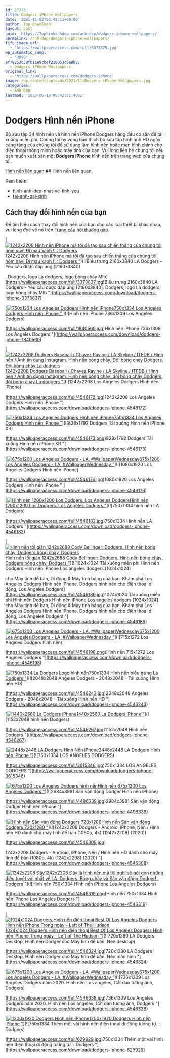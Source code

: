 ```yaml
---
id: 27273
title: Dodgers iPhone Wallpapers
date: '2021-11-02T03:42:11+00:00'
author: Top Download
layout: post
guid: 'https://Tophinhanhdep.com/anh-dep/dodgers-iphone-wallpapers/'
permalink: /anh-dep/dodgers-iphone-wallpapers/
fifu_image_url:
  - 'https://wallpaperaccess.com/full/3373875.jpg'
wp_automatic_camp:
  - '8098'
af79253c38fb11e9cbef210053c6a8b2:
  - Dodgers iPhone Wallpapers
original_link:
  - 'https://wallpaperaccess.com/dodgers-iphone'
image: /wp-content/uploads/2021/11/Dodgers-iPhone-Wallpapers.jpg
categories:
  - Ảnh Đẹp
lastmod: '2025-06-19T08:42:51.406Z'
---
```

# Dodgers Hình nền iPhone

Bộ sưu tập 34 hình nền và hình nền iPhone Dodgers hàng đầu có sẵn để tải xuống miễn phí. Chúng tôi hy vọng bạn thích bộ sưu tập hình ảnh HD ngày càng tăng của chúng tôi để sử dụng làm hình nền hoặc màn hình chính cho điện thoại thông minh hoặc máy tính của bạn. Vui lòng liên hệ chúng tôi nếu bạn muốn xuất bản một **Dodgers iPhone** hình nền trên trang web của chúng tôi.

[Hình nền liên quan ](#related) ## Hình nền liên quan.

   
 Xem thêm:

   
- [hinh-anh-dep-nhat-ve-tinh-yeu](https://tophinhanhdep.com/anh-tinh-yeu/hinh-anh-dep-nhat-ve-tinh-yeu/)
- [tai-anh-gai-xinh](https://tophinhanhdep.com/gai-xinh/tai-anh-gai-xinh/)

## Cách thay đổi hình nền của bạn

Để tìm hiểu cách thay đổi hình nền của bạn cho các loại thiết bị khác nhau, vui lòng đọc về nó trên [Trang câu hỏi thường gặp](https://tophinhanhdep.com/faq/).

  
[[![1242x2208 Hình nền iPhone mà tôi đã tạo sau chiến thắng của chúng tôi hôm nay!  Đi màu xanh !!  : Dodgers](https://wallpaperaccess.com/full/3373875.jpg)1242x2208 Hình nền iPhone mà tôi đã tạo sau chiến thắng của chúng tôi hôm nay! Đi màu xanh !! : Dodgers "](https://wallpaperaccess.com/download/dodgers-iphone-3373875)](![Biểu trưng 2160x3840 LA Dodgers - Yêu cầu được đáp ứng [2160x3840)

.  Dodgers, logo La dodgers, logo bóng chày Mlb](https://wallpaperaccess.com/full/3373837.jpg)Biểu trưng 2160x3840 LA Dodgers - Yêu cầu được đáp ứng \[2160x3840\]. Dodgers, logo La dodgers, logo bóng chày Mlb "](https://wallpaperaccess.com/download/dodgers-iphone-3373837)

[[![750x1334 Los Angeles Dodgers Hình nền iPhone](https://wallpaperaccess.com/full/4546169.png)750x1334 Los Angeles Dodgers Hình nền iPhone " ](https://wallpaperaccess.com/download/dodgers-iphone-4546169)](![Hình nền iPhone 736x1309 Los Angeles Dodgers)

(https://wallpaperaccess.com/full/1840560.jpg)Hình nền iPhone 736x1309 Los Angeles Dodgers "](https://wallpaperaccess.com/download/dodgers-iphone-1840560)

[[![1242x2208 Dodgers Baseball / Chavez Ravine / LA Skyline / ITFDB / Hình nền / Ảnh tín dụng Instagram.  Hình nền bóng chày, Đội bóng chày Dodgers, Đội bóng chày La dodgers](https://wallpaperaccess.com/full/4496695.png)1242x2208 Dodgers Baseball / Chavez Ravine / LA Skyline / ITFDB / Hình nền / Ảnh tín dụng Instagram. Hình nền bóng chày, đội bóng chày Dodgers, đội bóng chày La dodgers "](https://wallpaperaccess.com/download/dodgers-iphone-4496695)](![1242x2208 Los Angeles Dodgers Hình nền iPhone)

(https://wallpaperaccess.com/full/4546172.jpg)1242x2208 Los Angeles Dodgers Hình nền iPhone "](https://wallpaperaccess.com/download/dodgers-iphone-4546172)

[[![750x1334 Los Angeles Dodgers Hình nền iPhone](https://wallpaperaccess.com/full/1840587.png)750x1334 Los Angeles Dodgers Hình nền iPhone "](https://wallpaperaccess.com/download/dodgers-iphone-1840587)](![828x1792 Dodgers Tải xuống Hình nền iPhone XR)

(https://wallpaperaccess.com/full/4546173.png)828x1792 Dodgers Tải xuống Hình nền iPhone XR "](https://wallpaperaccess.com/download/dodgers-iphone-4546173)

[[![675x1200 Los Angeles Dodgers - LA.  #WallpaperWednesday](https://wallpaperaccess.com/full/1840594.jpg)675x1200 Los Angeles Dodgers - LA. #WallpaperWednesday "](https://wallpaperaccess.com/download/dodgers-iphone-1840594)](![1080x1920 Los Angeles Dodgers Hình nền iPhone)

(https://wallpaperaccess.com/full/4546176.jpg)1080x1920 Los Angeles Dodgers Hình nền iPhone " ](https://wallpaperaccess.com/download/dodgers-iphone-4546176)

[[![Hình nền 1200x1200 Los Dodgers.  Los Angeles Dodgers](https://wallpaperaccess.com/full/665075.jpg)Hình nền 1200x1200 Los Dodgers. Los Angeles Dodgers "](https://wallpaperaccess.com/download/dodgers-iphone-665075)](![750x1334 hình nền LA Dodgers)

(https://wallpaperaccess.com/full/4546182.jpg)750x1334 Hình nền LA Dodgers "](https://wallpaperaccess.com/download/dodgers-iphone-4546182)

[[![Hình nền tối giản 1242x2688 Cody Bellinger: Dodgers.  Hình nền bóng chày, Dodgers bóng chày, Dodgers](https://wallpaperaccess.com/full/2830020.jpg)Hình nền tối giản 1242x2688 Cody Bellinger: Dodgers. Hình nền bóng chày, Dodgers bóng chày, Dodgers "](https://wallpaperaccess.com/download/dodgers-iphone-2830020)](![1024x1024 Tải xuống miễn phí Hình nền Dodgers Hình nền iPhone Los angeles dodgers [1024x1024)

 cho Máy tính để bàn, Di động & Máy tính bảng của bạn.  Khám phá Los Angeles Dodgers Hình nền iPhone.  Dodgers hình nền cho điện thoại di động, Los Angeles Dodgers](https://wallpaperaccess.com/full/4546189.jpg)1024x1024 Tải xuống miễn phí Hình nền Dodgers Hình nền iPhone Los angeles dodgers \[1024x1024\] cho Máy tính để bàn, Di động &amp; Máy tính bảng của bạn. Khám phá Los Angeles Dodgers Hình nền iPhone. Dodgers hình nền cho điện thoại di động, Los Angeles Dodgers "](https://wallpaperaccess.com/download/dodgers-iphone-4546189)

[[![675x1200 Los Angeles Dodgers - LA.  #WallpaperWednesday](https://wallpaperaccess.com/full/3373871.jpg)675x1200 Los Angeles Dodgers - LA. #WallpaperWednesday "](https://wallpaperaccess.com/download/dodgers-iphone-3373871)](![715x1272 Los Angeles Dodgers hình nền)

(https://wallpaperaccess.com/full/4546198.png)Hình nền 715x1272 Los Angeles Dodgers "](https://wallpaperaccess.com/download/dodgers-iphone-4546198)

[[![750x1334 La Dodgers Logo hình nền](https://wallpaperaccess.com/full/4546229.png)750x1334 Hình nền biểu trưng La Dodgers "](https://wallpaperaccess.com/download/dodgers-iphone-4546229)](![2048x2048 Angeles Dodgers - 2048x2048 - Tải xuống Hình nền HD)

(https://wallpaperaccess.com/full/4546243.jpg)2048x2048 Angeles Dodgers - 2048x2048 - Tải xuống Hình nền HD "](https://wallpaperaccess.com/download/dodgers-iphone-4546243)

[[![1440x2560 La Dodgers iPhone](https://wallpaperaccess.com/full/4546250.jpg)1440x2560 La Dodgers iPhone "](https://wallpaperaccess.com/download/dodgers-iphone-4546250)](![1152x2048 hình nền Dodgers)

(https://wallpaperaccess.com/full/4546267.jpg)1152x2048 Hình nền Dodgers "](https://wallpaperaccess.com/download/dodgers-iphone-4546267)

[[![2448x2448 LA Dodgers Hình Nền iPhone](https://wallpaperaccess.com/full/4546296.jpg)2448x2448 LA Dodgers Hình nền iPhone "](https://wallpaperaccess.com/download/dodgers-iphone-4546296)](![750x1334 LOS ANGELES DODGERS)

(https://wallpaperaccess.com/full/3615346.jpg)750x1334 LOS ANGELES DODGERS "](https://wallpaperaccess.com/download/dodgers-iphone-3615346)

[[![675x1200 Los Angeles Dodgers hình nền](https://wallpaperaccess.com/full/3373891.jpg)Hình nền 675x1200 Los Angeles Dodgers "](https://wallpaperaccess.com/download/dodgers-iphone-3373891)](![2984x3981 Sân vận động Dodger Hình nền iPhone)

(https://wallpaperaccess.com/full/4496339.jpg)2984x3981 Sân vận động Dodger Hình nền iPhone "](https://wallpaperaccess.com/download/dodgers-iphone-4496339)

[[![Hình nền Sân vận động Dodgers 720x1280](https://wallpaperaccess.com/full/4496378.jpg)Hình nền Sân vận động Dodgers 720x1280 "](https://wallpaperaccess.com/download/dodgers-iphone-4496378)](![1242x2208 Dodgers - Android, iPhone, Nền / Hình nền HD dành cho máy tính để bàn (1080p, 4k) (1242x2208) (2020))

(https://wallpaperaccess.com/full/4546308.jpg)

1242x2208 Dodgers - Android, iPhone, Nền / Hình nền HD dành cho máy tính để bàn (1080p, 4k) (1242x2208) (2020) "](https://wallpaperaccess.com/download/dodgers-iphone-4546308)

[[![1242x2208 Đây](https://wallpaperaccess.com/full/3373859.jpg)1242x2208 Đây là hình nền mà tôi nghĩ sẽ gói gọn những điều tuyệt vời nhất về LA, Dodgers, Bóng chày và Sân vận động Dodger! : Dodgers "](https://wallpaperaccess.com/download/dodgers-iphone-3373859)](![Hình nền 750x1334 Hình nền iPhone Los Angeles Dodgers)

(https://wallpaperaccess.com/full/4546319.png)Hình nền 750x1334 Hình nền iPhone Los Angeles Dodgers "](https://wallpaperaccess.com/download/dodgers-iphone-4546319)

[[![1024x1024 Dodgers Hình nền điện thoại Best Of Los Angeles Dodgers Hình nền iPhone Trong ngày - Left of The Hudson](https://wallpaperaccess.com/full/4546320.jpg)1024x1024 Dodgers Hình nền điện thoại Best Of Los Angeles Dodgers Hình nền iPhone Trong ngày - Left of The Hudson "](https://wallpaperaccess.com/download/dodgers-iphone-4546320)](![720x1280 LA Dodgers Desktop, Hình nền Dodger cho Máy tính để bàn.  Nền desktop)

(https://wallpaperaccess.com/full/4546324.jpg)720x1280 LA Dodgers Desktop, Hình nền Dodger cho Máy tính để bàn. Nền màn hình "](https://wallpaperaccess.com/download/dodgers-iphone-4546324)

[[![675x1200 Los Angeles Dodgers - LA.  #WallpaperWednesday](https://wallpaperaccess.com/full/4546331.jpg)675x1200 Los Angeles Dodgers - LA. #WallpaperWednesday "](https://wallpaperaccess.com/download/dodgers-iphone-4546331)](![736x1309 Los Angeles Dodgers năm 2020. Hình nền Los angeles, Cắt dán tường ảnh, Dodgers)

(https://wallpaperaccess.com/full/4546338.jpg)736x1309 Los Angeles Dodgers năm 2020. Hình nền Los angeles, Cắt dán tường ảnh, Dodgers "](https://wallpaperaccess.com/download/dodgers-iphone-4546338)

[[![1200x1920 Dodgers Hình nền iPhone](https://wallpaperaccess.com/full/4546344.jpg)1200x1920 Dodgers Hình nền iPhone "](https://wallpaperaccess.com/download/dodgers-iphone-4546344)](![750x1334 Thêm một vài hình nền điện thoại di động tương tự.  : Dodgers)

(https://wallpaperaccess.com/full/629929.jpg)750x1334 Thêm một vài hình nền điện thoại di động tương tự. : Dodgers "](https://wallpaperaccess.com/download/dodgers-iphone-629929)
